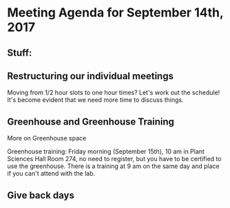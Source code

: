 # Meeting Agenda for September 14th, 2017

## Stuff:

## Restructuring our individual meetings

Moving from 1/2 hour slots to one hour times? Let's work out the schedule! It's become evident that we need more time to discuss things.

## Greenhouse and Greenhouse Training

More on Greenhouse space

Greenhouse training: Friday morning (September 15th), 10 am in Plant Sciences Hall Room 274, no need to register, but you have to be certified to use the greenhouse. There is a training at 9 am on the same day and place if you can't attend with the lab.

## Give back days

